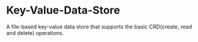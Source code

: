 # Key-Value-Data-Store
A file-based key-value data store that supports the basic CRD(create, read and delete) operations. 
